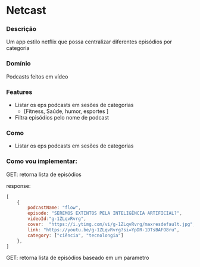 # Netcast

### Descrição
Um app estilo netflix que possa centralizar diferentes episódios por categoria

### Domínio
Podcasts feitos em vídeo

### Features
- Listar os eps podcasts em sesões de categorias 
    - [Fitness, Saúde, humor, esportes ]
- Filtra episódios pelo nome de podcast

### Como
- Listar os eps podcasts em sesões de categorias 

### Como vou implementar:

GET: retorna lista de episódios

response:
    
```js
[
    {
        podcastName: "flow",
        episode: "SEREMOS EXTINTOS PELA INTELIGÊNCIA ARTIFICIAL?",
        videoId:"g-1ZLqvRvrg",
        cover:  "https://i.ytimg.com/vi/g-1ZLqvRvrg/maxresdefault.jpg",
        link: "https://youtu.be/g-1ZLqvRvrg?si=YpDR-1DTsBAFO8ru",
        category: ["ciência", "tecnolongia"]
    },
]
```


GET: retorna lista de episódios baseado em um parametro